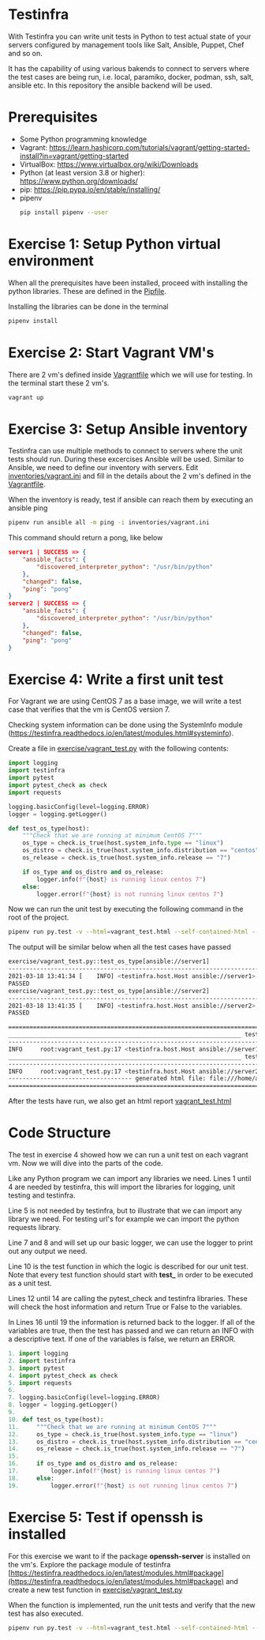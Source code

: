 # Testinfra
With Testinfra you can write unit tests in Python to test actual state of your servers configured by management tools like Salt, Ansible, Puppet, Chef and so on.

It has the capability of using various bakends to connect to servers where the test cases are being run, i.e. local, paramiko, docker, podman, ssh, salt, ansible etc. In this repository the ansible backend will be used.

# Prerequisites
- Some Python programming knowledge
- Vagrant: https://learn.hashicorp.com/tutorials/vagrant/getting-started-install?in=vagrant/getting-started
- VirtualBox: https://www.virtualbox.org/wiki/Downloads
- Python (at least version 3.8 or higher): https://www.python.org/downloads/
- pip: https://pip.pypa.io/en/stable/installing/
- pipenv
    ```bash
    pip install pipenv --user
    ```

# Exercise 1: Setup Python virtual environment
When all the prerequisites have been installed, proceed with installing the python libraries. These are defined in the [Pipfile](./Pipfile).

Installing the libraries can be done in the terminal
```bash
pipenv install
```

# Exercise 2: Start Vagrant VM's
There are 2 vm's defined inside [Vagrantfile](./Vagrantfile) which we will use for testing. In the terminal start these 2 vm's.

```bash
vagrant up
```

# Exercise 3: Setup Ansible inventory
Testinfra can use multiple methods to connect to servers where the unit tests should run. During these excercises Ansible will be used. Similar to Ansible, we need to define our inventory with servers.
Edit [inventories/vagrant.ini](./inventories/vagrant.ini) and fill in the details about the 2 vm's defined in the [Vagrantfile](./Vagrantfile).

When the inventory is ready, test if ansible can reach them by executing an ansible ping

```bash
pipenv run ansible all -m ping -i inventories/vagrant.ini
```

This command should return a pong, like below
```json
server1 | SUCCESS => {
    "ansible_facts": {
        "discovered_interpreter_python": "/usr/bin/python"
    },
    "changed": false,
    "ping": "pong"
}
server2 | SUCCESS => {
    "ansible_facts": {
        "discovered_interpreter_python": "/usr/bin/python"
    },
    "changed": false,
    "ping": "pong"
}
```

# Exercise 4: Write a first unit test
For Vagrant we are using CentOS 7 as a base image, we will write a test case that verifies that the vm is CentOS version 7.

Checking system information can be done using the SystemInfo module (https://testinfra.readthedocs.io/en/latest/modules.html#systeminfo).

Create a file in [exercise/vagrant_test.py](exercise/vagrant_test.py) with the following contents:

```python
import logging
import testinfra
import pytest
import pytest_check as check
import requests

logging.basicConfig(level=logging.ERROR)
logger = logging.getLogger()

def test_os_type(host):
    """Check that we are running at minimum CentOS 7"""
    os_type = check.is_true(host.system_info.type == "linux")
    os_distro = check.is_true(host.system_info.distribution == "centos")
    os_release = check.is_true(host.system_info.release == "7")

    if os_type and os_distro and os_release:
        logger.info(f"{host} is running linux centos 7")
    else:
        logger.error(f"{host} is not running linux centos 7")
```

Now we can run the unit test by executing the following command in the root of the project.

```bash
pipenv run py.test -v --html=vagrant_test.html --self-contained-html --ansible-inventory=inventories/vagrant.ini --connection=ansible exercise/vagrant_test.py --capture sys -rPs
```

The output will be similar below when all the test cases have passed

```bash
exercise/vagrant_test.py::test_os_type[ansible://server1] 
--------------------------------------------------------------------------- live log call ---------------------------------------------------------------------------
2021-03-18 13:41:34 [    INFO] <testinfra.host.Host ansible://server1> is running linux centos 7 (vagrant_test.py:17)
PASSED                                                                                                                                                        [ 50%]
exercise/vagrant_test.py::test_os_type[ansible://server2] 
--------------------------------------------------------------------------- live log call ---------------------------------------------------------------------------
2021-03-18 13:41:35 [    INFO] <testinfra.host.Host ansible://server2> is running linux centos 7 (vagrant_test.py:17)
PASSED                                                                                                                                                        [100%]

============================================================================== PASSES ===============================================================================
__________________________________________________________________ test_os_type[ansible://server1] __________________________________________________________________
------------------------------------------------------------------------- Captured log call -------------------------------------------------------------------------
INFO     root:vagrant_test.py:17 <testinfra.host.Host ansible://server1> is running linux centos 7
__________________________________________________________________ test_os_type[ansible://server2] __________________________________________________________________
------------------------------------------------------------------------- Captured log call -------------------------------------------------------------------------
INFO     root:vagrant_test.py:17 <testinfra.host.Host ansible://server2> is running linux centos 7
----------------------------------- generated html file: file:///home/amresh/Projects/ziggo/cdaas/testinfra-kt/vagrant_test.html ------------------------------------
========================================================================= 2 passed in 1.98s =========================================================================
```

After the tests have run, we also get an html report [vagrant_test.html](vagrant_test.html)

# Code Structure
The test in exercise 4 showed how we can run a unit test on each vagrant vm. Now we will dive into the parts of the code.

Like any Python program we can import any libraries we need. Lines 1 until 4 are needed by testinfra, this will import the libraries for logging, unit testing and testinfra.

Line 5 is not needed by testinfra, but to illustrate that we can import any library we need. For testing url's for example we can import the python requests library.

Line 7 and 8 and will set up our basic logger, we can use the logger to print out any output we need.

Line 10 is the test function in which the logic is described for our unit test. Note that every test function should start with **test_** in order to be executed as a unit test.

Lines 12 until 14 are calling the pytest_check and testinfra libraries. These will check the host information and return True or False to the variables.

In Lines 16 until 19 the information is returned back to the logger. If all of the variables are true, then the test has passed and we can return an INFO with a descriptive text. If one of the variables is false, we return an ERROR.

```python
1. import logging
2. import testinfra
3. import pytest
4. import pytest_check as check
5. import requests
6.
7. logging.basicConfig(level=logging.ERROR)
8. logger = logging.getLogger()
9.
10. def test_os_type(host):
11.     """Check that we are running at minimum CentOS 7"""
12.     os_type = check.is_true(host.system_info.type == "linux")
13.     os_distro = check.is_true(host.system_info.distribution == "centos")
14.     os_release = check.is_true(host.system_info.release == "7")
15.
16.     if os_type and os_distro and os_release:
17.         logger.info(f"{host} is running linux centos 7")
18.     else:
19.         logger.error(f"{host} is not running linux centos 7")
```

# Exercise 5: Test if openssh is installed
For this exercise we want to if the package **openssh-server** is installed on the vm's. Explore the package module of testinfra [https://testinfra.readthedocs.io/en/latest/modules.html#package](https://testinfra.readthedocs.io/en/latest/modules.html#package) and create a new test function in [exercise/vagrant_test.py](exercise/vagrant_test.py)

When the function is implemented, run the unit tests and verify that the new test has also executed.

```bash
pipenv run py.test -v --html=vagrant_test.html --self-contained-html --ansible-inventory=inventories/vagrant.ini.answer --connection=ansible exercise/vagrant_test.py --capture sys -rPs
```
